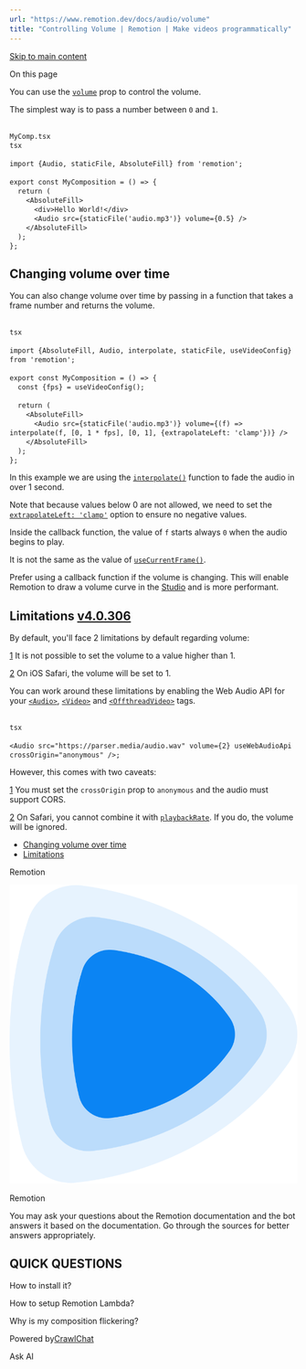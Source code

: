 ```yaml
---
url: "https://www.remotion.dev/docs/audio/volume"
title: "Controlling Volume | Remotion | Make videos programmatically"
---
```


[Skip to main content](https://www.remotion.dev/docs/audio/volume#__docusaurus_skipToContent_fallback)

On this page

You can use the [`volume`](https://www.remotion.dev/docs/audio#volume) prop to control the volume.

The simplest way is to pass a number between `0` and `1`.

```

MyComp.tsx
tsx

import {Audio, staticFile, AbsoluteFill} from 'remotion';

export const MyComposition = () => {
  return (
    <AbsoluteFill>
      <div>Hello World!</div>
      <Audio src={staticFile('audio.mp3')} volume={0.5} />
    </AbsoluteFill>
  );
};
```

## Changing volume over time [​](https://www.remotion.dev/docs/audio/volume\#changing-volume-over-time "Direct link to Changing volume over time")

You can also change volume over time by passing in a function that takes a frame number and returns the volume.

```

tsx

import {AbsoluteFill, Audio, interpolate, staticFile, useVideoConfig} from 'remotion';

export const MyComposition = () => {
  const {fps} = useVideoConfig();

  return (
    <AbsoluteFill>
      <Audio src={staticFile('audio.mp3')} volume={(f) => interpolate(f, [0, 1 * fps], [0, 1], {extrapolateLeft: 'clamp'})} />
    </AbsoluteFill>
  );
};
```

In this example we are using the [`interpolate()`](https://www.remotion.dev/docs/interpolate) function to fade the audio in over 1 second.

Note that because values below 0 are not allowed, we need to set the [`extrapolateLeft: 'clamp'`](https://www.remotion.dev/docs/interpolate#extrapolateleft) option to ensure no negative values.

Inside the callback function, the value of `f` starts always `0` when the audio begins to play.

It is not the same as the value of [`useCurrentFrame()`](https://www.remotion.dev/docs/use-current-frame).

Prefer using a callback function if the volume is changing. This will enable Remotion to draw a volume curve in the [Studio](https://www.remotion.dev/docs/studio) and is more performant.

## Limitations [v4.0.306](https://github.com/remotion-dev/remotion/releases/v4.0.306) [​](https://www.remotion.dev/docs/audio/volume\#limitations "Direct link to limitations")

By default, you'll face 2 limitations by default regarding volume:

[1](https://www.remotion.dev/docs/audio/volume#1) It is not possible to set the volume to a value higher than 1.

[2](https://www.remotion.dev/docs/audio/volume#2) On iOS Safari, the volume will be set to 1.

You can work around these limitations by enabling the Web Audio API for your [`<Audio>`](https://www.remotion.dev/docs/audio#usewebaudioapi), [`<Video>`](https://www.remotion.dev/docs/video#usewebaudioapi) and [`<OffthreadVideo>`](https://www.remotion.dev/docs/offthreadvideo#usewebaudioapi) tags.

```

tsx

<Audio src="https://parser.media/audio.wav" volume={2} useWebAudioApi crossOrigin="anonymous" />;
```

However, this comes with two caveats:

[1](https://www.remotion.dev/docs/audio/volume#1) You must set the `crossOrigin` prop to `anonymous` and the audio must support CORS.

[2](https://www.remotion.dev/docs/audio/volume#2) On Safari, you cannot combine it with [`playbackRate`](https://www.remotion.dev/docs/audio#playbackrate). If you do, the volume will be ignored.

- [Changing volume over time](https://www.remotion.dev/docs/audio/volume#changing-volume-over-time)
- [Limitations](https://www.remotion.dev/docs/audio/volume#limitations)

Remotion

![Logo](https://raw.githubusercontent.com/remotion-dev/brand/refs/heads/main/logo.svg)

Remotion

You may ask your questions about the Remotion documentation and the bot answers it based on the documentation. Go through the sources for better answers appropriately.

## QUICK QUESTIONS

How to install it?

How to setup Remotion Lambda?

Why is my composition flickering?

Powered by[CrawlChat](https://crawlchat.app/?ref=powered-by-remotion)

Ask AI